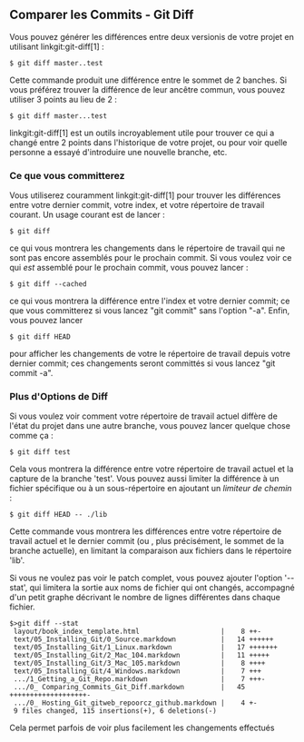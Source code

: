 ## Comparer les Commits - Git Diff ##

Vous pouvez générer les différences entre deux versionis de votre projet
en utilisant linkgit:git-diff[1] :

    $ git diff master..test

Cette commande produit une différence entre le sommet de 2 banches.
Si vous préférez trouver la différence de leur ancêtre commun,
vous pouvez utiliser 3 points au lieu de 2 :

    $ git diff master...test

linkgit:git-diff[1] est un outils incroyablement utile pour trouver
ce qui a changé entre 2 points dans l'historique de votre projet, ou
pour voir quelle personne a essayé d'introduire une nouvelle
branche, etc.

### Ce que vous committerez ###

Vous utiliserez couramment linkgit:git-diff[1] pour trouver les différences
entre votre dernier commit, votre index, et votre répertoire de travail
courant. Un usage courant est de lancer :
    
    $ git diff

ce qui vous montrera les changements dans le répertoire de travail
qui ne sont pas encore assemblés pour le prochain commit.
Si vous voulez voir ce qui _est_ assemblé pour le prochain commit,
vous pouvez lancer :

    $ git diff --cached

ce qui vous montrera la différence entre l'index et votre dernier commit;
ce que vous committerez si vous lancez "git commit" sans l'option "-a".
Enfin, vous pouvez lancer

    $ git diff HEAD

pour afficher les changements de votre le répertoire de travail depuis
votre dernier commit; ces changements seront committés si vous lancez
"git commit -a".

### Plus d'Options de Diff ###

Si vous voulez voir comment votre répertoire de travail actuel diffère de
l'état  du projet dans une autre branche, vous pouvez lancer quelque chose
comme ça :

    $ git diff test

Cela vous montrera la différence entre votre répertoire de travail actuel
et la capture de la branche 'test'. Vous pouvez aussi limiter la
différence à un fichier spécifique ou à un sous-répertoire en ajoutant
un *limiteur de chemin* :

    $ git diff HEAD -- ./lib 

Cette commande vous montrera les différences entre votre répertoire de
travail actuel et le dernier commit (ou , plus précisément, le sommet de
la branche actuelle), en limitant la comparaison aux fichiers dans le
répertoire 'lib'.

Si vous ne voulez pas voir le patch complet, vous pouvez ajouter
l'option '--stat', qui limitera la sortie aux noms de fichier qui ont
changés, accompagné d'un petit graphe décrivant le nombre de lignes
différentes dans chaque fichier.

    $>git diff --stat
     layout/book_index_template.html                    |    8 ++-
     text/05_Installing_Git/0_Source.markdown           |   14 ++++++
     text/05_Installing_Git/1_Linux.markdown            |   17 +++++++
     text/05_Installing_Git/2_Mac_104.markdown          |   11 +++++
     text/05_Installing_Git/3_Mac_105.markdown          |    8 ++++
     text/05_Installing_Git/4_Windows.markdown          |    7 +++
     .../1_Getting_a_Git_Repo.markdown                  |    7 +++-
     .../0_ Comparing_Commits_Git_Diff.markdown         |   45 +++++++++++++++++++-
     .../0_ Hosting_Git_gitweb_repoorcz_github.markdown |    4 +-
     9 files changed, 115 insertions(+), 6 deletions(-)

Cela permet parfois de voir plus facilement les changements effectués
